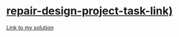 # [repair-design-project-task-link)]( https://github.com/rolling-scopes-school/tasks/blob/master/tasks/markups/level-3/repair-design-project/repair-design-project-en.md)
[Link to my solution](https://semenetti.github.io/repair-design-project/)
